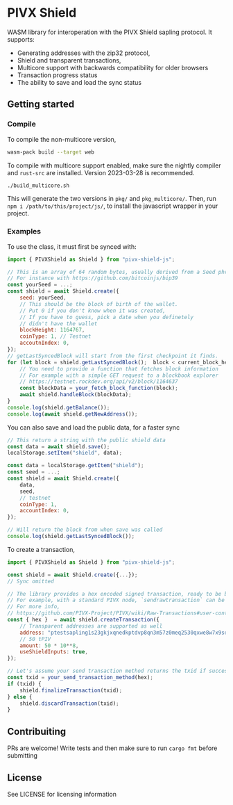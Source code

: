 # PIVX Shield
WASM library for interoperation with the PIVX Shield sapling protocol.
It supports:
- Generating addresses with the zip32 protocol,
- Shield and transparent transactions,
- Multicore support with backwards compatibility for older browsers
- Transaction progress status
- The ability to save and load the sync status

## Getting started
### Compile
To compile the non-multicore version,
```bash
wasm-pack build --target web
```
To compile with multicore support enabled, make sure the nightly compiler and `rust-src` are installed. Version 2023-03-28 is recommended.
```bash
./build_multicore.sh
```
This will generate the two versions in `pkg/` and `pkg_multicore/`. Then, run `npm i /path/to/this/project/js/`, to install the javascript wrapper in your project.

### Examples

To use the class, it must first be synced with:
```js
import { PIVXShield as Shield } from "pivx-shield-js";

// This is an array of 64 random bytes, usually derived from a Seed phrase
// For instance with https://github.com/bitcoinjs/bip39
const yourSeed = ...;
const shield = await Shield.create({
	seed: yourSeed,
	// This should be the block of birth of the wallet.
	// Put 0 if you don't know when it was created,
	// If you have to guess, pick a date when you definetely
	// didn't have the wallet
	blockHeight: 1164767,
	coinType: 1, // Testnet
	accoutnIndex: 0,
});
// getLastSyncedBlock will start from the first checkpoint it finds. 
for (let block = shield.getLastSyncedBlock();  block < current_block_height; block++)  {
	// You need to provide a function that fetches block information
	// For example with a simple GET request to a blockbook explorer
	// https://testnet.rockdev.org/api/v2/block/1164637
	const blockData = your_fetch_block_function(block);
	await shield.handleBlock(blockData);
}
console.log(shield.getBalance());
console.log(await shield.getNewAddress());
```

You can also save and load the public data, for a faster sync

```js
// This return a string with the public shield data
const data = await shield.save();
localStorage.setItem("shield", data);
```

```js
const data = localStorage.getItem("shield");
const seed = ...;
const shield = await Shield.create({
	data,
	seed,
	// testnet
	coinType: 1,
	accountIndex: 0,
});

// Will return the block from when save was called
console.log(shield.getLastSyncedBlock());
```

To create a transaction,

```js
import { PIVXShield as Shield } from "pivx-shield-js";

const shield = await Shield.create({...});
// Sync omitted

// The library provides a hex encoded signed transaction, ready to be broadcast to the network.
// For example, with a standard PIVX node, `sendrawtransaction` can be used
// For more info,
// https://github.com/PIVX-Project/PIVX/wiki/Raw-Transactions#user-content-createrawtransaction_txidtxidvoutn_addressamount
const { hex }  = await shield.createTransaction({
	// Transparent addresses are supported as well
	address: "ptestsapling1s23gkjxqnedkptdvp8qn3m57z0meq2530qxwe8w7x9sdz05xg5yu8wh7534memvjwqntw8mzr3w",
	// 50 tPIV
	amount: 50 * 10**8,
	useShieldInputs: true,
});

// Let's assume your send transaction method returns the txid if successful or null if not
const txid = your_send_transaction_method(hex);
if (txid) {
	shield.finalizeTransaction(txid);
} else {
	shield.discardTransaction(txid);
}
```


## Contribuiting

PRs are welcome!
Write tests and then make sure to run `cargo fmt` before submitting

## License

See LICENSE for licensing information
